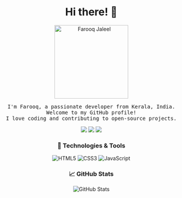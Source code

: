 <h1 align="center">Hi there! 👋</h1>

<p align="center">
  <img src="https://i.ibb.co/9NN2c7H/1616687683131.jpg" alt="Farooq Jaleel" width="200">
</p>

<p align="center">
  <samp>
    I'm Farooq, a passionate developer from Kerala, India. Welcome to my GitHub profile!
    <br>I love coding and contributing to open-source projects.
  </samp>
</p>

<p align="center">
  <a href="https://www.linkedin.com/in/farooq-j-868b37121//"><img src="https://img.shields.io/badge/LinkedIn-FarooqJaleel-blue"></a>
  <a href="https://twitter.com/jinn911"><img src="https://img.shields.io/badge/Twitter-@YourTwitter-blue"></a>
  <a href="https://instagram.com/farooq.j_"><img src="https://img.shields.io/badge/Portfolio-Instagram-brightgreen"></a>
</p>

<h3 align="center"> 🔧 Technologies & Tools</h3>

<p align="center">
  <img src="https://img.shields.io/badge/HTML5-E34F26?logo=html5&logoColor=white" alt="HTML5">
  <img src="https://img.shields.io/badge/CSS3-1572B6?logo=css3&logoColor=white" alt="CSS3">
  <img src="https://img.shields.io/badge/JavaScript-F7DF1E?logo=javascript&logoColor=black" alt="JavaScript">
</p>

<h3 align="center"> 📈 GitHub Stats</h3>

<p align="center">
  <img src="https://github-readme-stats.vercel.app/api?username=farooqjaleel&show_icons=true&theme=radical" alt="GitHub Stats">
</p>
